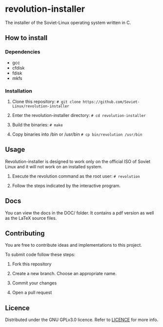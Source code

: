 # revolution-installer

The installer of the Soviet-Linux operating system written in C.

## How to install

### Dependencies

- gcc
- cfdisk
- fdisk
- mkfs

### Installation

1. Clone this repository:
`# git clone https://github.com/Soviet-Linux/revolution-installer`

2. Enter the revolution-installer directory:
`# cd revolution-installer`

3. Build the binaries:
`# make`

4. Copy binaries into /bin or /usr/bin
`# cp bin/revolution /usr/bin`

## Usage

Revolution-installer is designed to work only on the official ISO of Soviet Linux
and it will not work on an installed system.

1. Execute the revolution command as the root user:
`# revolution`

2. Follow the steps indicated by the interactive program.

## Docs
You can view the docs in the DOC/ folder. It contains a pdf version as well as
the LaTeX source files.

## Contributing

You are free to contribute ideas and implementations to this project.

To submit code follow these steps:

1. Fork this repository

2. Create a new branch. Choose an appropriate name.

3. Commit your changes

4. Open a pull request

## Licence

Distributed under the GNU GPLv3.0 licence. Refer to [LICENCE](https://github.com/Soviet-Linux/revolution-installer/blob/main/LICENSE)
for more info.
